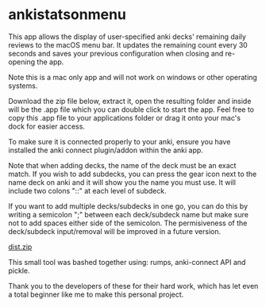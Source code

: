 # ankistatsonmenu

This app allows the display of user-specified anki decks' remaining daily reviews to the macOS menu bar. It updates the remaining count every 30 seconds and saves your previous configuration when closing and re-opening the app.

Note this is a mac only app and will not work on windows or other operating systems.

Download the zip file below, extract it, open the resulting folder and inside will be the .app file which you can double click to start the app.
Feel free to copy this .app file to your applications folder or drag it onto your mac's dock for easier access.

To make sure it is connected properly to your anki, ensure you have installed the anki connect plugin/addon within the anki app.

Note that when adding decks, the name of the deck must be an exact match. If you wish to add subdecks, you can press the gear icon next to the name deck on anki and it will show you the name you must use. It will include two colons "::" at each level of subdeck.

If you want to add multiple decks/subdecks in one go, you can do this by writing a semicolon ";" between each deck/subdeck name but make sure not to add spaces either side of the semicolon. The permisiveness of the deck/subdeck input/removal will be improved in a future version.

[dist.zip](https://github.com/isym444/ankistatsonmenu/files/8145443/dist.zip)

This small tool was bashed together using: rumps, anki-connect API and pickle.

Thank you to the developers of these for their hard work, which has let even a total beginner like me to make this personal project.
